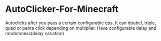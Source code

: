# AutoClicker-For-Minecraft
Autoclicks after you pass a certain configurable cps. It can doubel, triple, quad or penta click depending on multiplier. Have configurable delay and randomness(delay variation)
